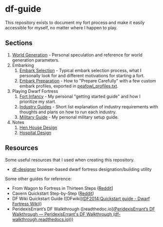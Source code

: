 # df-guide

This repository exists to document my fort process and make it easily accessible for myself, no matter where I happen to play.

## Sections

1. [World Generation](world-generation.md) - Personal speculation and reference for world generation parameters.
2. Embarking
	1. [Embark Selection](embark-selection.md) - Typical embark selection process, what I personally look for and different motivations for starting a fort.
	2. [Embark Preparation](prepare-carefully.md) - How to "Prepare Carefully" with a few custom embark profiles, exported in [peafowl_profiles.txt](peafowl_profiles.txt).
3.  Playing Dwarf Fortress
	1. [Fort Infancy](fort-setup.md) - My personal "getting started guide" and how I prioritize my start.
	2. [Industry Guides](industry.md) - Short list explanation of industry requirements with thoughts and plans on how to run each industry.
	3. [Military Guide](military.md) - My personal military setup guide.
4. Notes
	1. [Hen House Design](poultry-housing.md)
	1. [Hospital Design](hospital-design.md)

## Resources
Some useful resources that I used when creating this repository.

- [df-designer](https://github.com/threehams/df-designer) browser-based dwarf fortress designation/building utility

Some other guides for reference:

- From Wagon to Fortress in Thirteen Steps 
([Reddit](https://www.reddit.com/r/dwarffortress/comments/fkm1s4/from_wagon_to_fortress_in_thirteen_steps/)]
- Cavern Quickstart Step-by-Step 
([Reddit](https://www.reddit.com/r/dwarffortress/comments/fls9zt/cavern_quickstart_stepbystep/))
- DF Wiki Quickstart Guide 
([DFwiki]([DF2014:Quickstart guide - Dwarf Fortress Wiki](https://dwarffortresswiki.org/index.php/DF2014:Quickstart_guide)))
- PeridexisErrant’s DF Walkthrough 
([readthedoc.io]([PeridexisErrant’s DF Walkthrough — PeridexisErrant's DF Walkthrough (df-walkthrough.readthedocs.io)](https://df-walkthrough.readthedocs.io/en/latest/)))